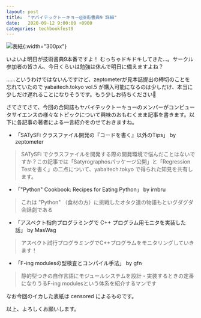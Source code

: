 ```yaml
---
layout: post
title:  "ヤバイテックトーキョー@技術書典9 詳細"
date:   2020-09-12 9:00:00 +0900
categories: techbookfest9
---
```


![表紙]({{site.baseurl}}/images/yabaitechvol5_front.png){:width="300px"}

いよいよ明日が技術書典9本番ですよ！ むっちゃドキドキしてきた…。サークル参加者の皆さん、今日くらいは勉強は休んで明日に備えますよね？

……というわけではないんですけど、zeptometerが見本誌提出の締切のことを忘れていたので yabaitech.tokyo vol.5 が購入可能になるのは少しだけ、本当に少しだけ遅れることになりそうです。もう少しお待ちください🙇

さてさてさて、今回の合同誌もヤバイテックトーキョーのメンバーがコンピュータサイエンスの様々なトピックについて興味のおもむくまま記事を書きます。以下に各記事の著者による一言紹介をのせておきますね。

* 「SATySFi クラスファイル開発の『コードを書く』以外のTips」 by zeptometer
> SATySFi でクラスファイルを開発する際の開発環境で悩んだことはないですか？この記事では「Satyrographosパッケージ公開」と「Regression Testを書く」の二点について、yabaitech.tokyo で得られた知見を共有します。
* 「"Python" Cookbook: Recipes for Eating Python」 by irnbru
> これは "Python" （食材の方）に挑戦したオタク達の物語もといグダグダ会話劇である
* 「アスペクト指向プログラミングで C++ プログラム用モニタを実装した話」 by MasWag
> アスペクト試行プログラミングでC++プログラムをモニタリングしていきます！
* 「F-ing modulesの型検査とコンパイル手法」 by gfn
> 静的型つきの自作言語にモジュールシステムを設計・実装するときの定番になりうるF-ing modulesという体系を紹介するマンです

なお今回のイカした表紙は censored によるものです。

以上、よろしくお願いします。
